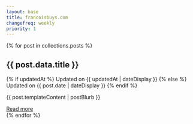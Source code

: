 ```yaml
---
layout: base
title: francoisbuys.com
changefreq: weekly
priority: 1
---
```


{% for post in collections.posts %}
<article class="mb-8">
  <h2 class="text-2xl tracking-wide font-medium text-center"> {{ post.data.title }} </h2>
  <p class="text-gray-500 text-center py-4">
    {% if updatedAt %} Updated on {{ updatedAt | dateDisplay }}
    {% else %} Updated on {{ post.date | dateDisplay }} {% endif %}
  </p>
  <p class="text-justify">{{ post.templateContent | postBlurb }} </p>
   <a
     class="block py-4 underline uppercase text-center hover:text-yellow-300"
     href="{{ post.url }}"
   >
     Read more
   </a>
</article>
{% endfor %}
